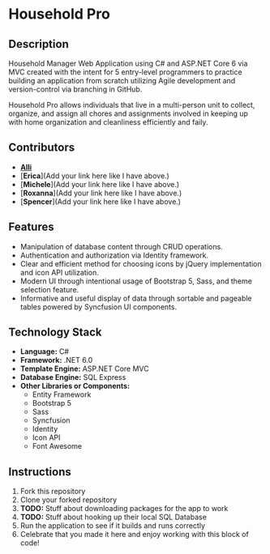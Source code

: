 # Household Pro

## Description
Household Manager Web Application using C# and ASP.NET Core 6 via MVC created with the intent for 5 entry-level programmers to practice building an application from scratch utilizing Agile development and version-control via branching in GitHub.

Household Pro allows individuals that live in a multi-person unit to collect, organize, and assign all chores and assignments involved in keeping up with home organization and cleanliness efficiently and faily.

## Contributors
- [**Alli**](https://github.com/alliology934)
- [**Erica**](Add your link here like I have above.)
- [**Michele**](Add your link here like I have above.)
- [**Roxanna**](Add your link here like I have above.)
- [**Spencer**](Add your link here like I have above.)

## Features
- Manipulation of database content through CRUD operations.
- Authentication and authorization via Identity framework.
- Clear and efficient method for choosing icons by jQuery implementation and icon API utilization.
- Modern UI through intentional usage of Bootstrap 5, Sass, and theme selection feature.
- Informative and useful display of data through sortable and pageable tables powered by Syncfusion UI components.

## Technology Stack
- **Language:** C#
- **Framework:** .NET 6.0
- **Template Engine:** ASP.NET Core MVC
- **Database Engine:** SQL Express
- **Other Libraries or Components:**
  - Entity Framework
  - Bootstrap 5
  - Sass
  - Syncfusion
  - Identity
  - Icon API
  - Font Awesome

## Instructions
1. Fork this repository
2. Clone your forked repository
3. **TODO:** Stuff about downloading packages for the app to work
4. **TODO:** Stuff about hooking up their local SQL Database
5. Run the application to see if it builds and runs correctly
6. Celebrate that you made it here and enjoy working with this block of code!
